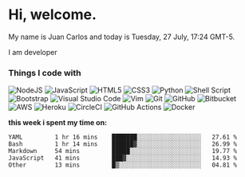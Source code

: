# Hi, welcome.

My name is Juan Carlos  and today is Tuesday, 27 July, 17:24 GMT-5.

<p>I am developer
</p>
<h3>Things I code with</h3>
<p>
<img alt="NodeJS" src="https://img.shields.io/badge/node.js-%2343853D.svg?style=for-the-badge&logo=node-dot-js&logoColor=white"/>
<img alt="JavaScript" src="https://img.shields.io/badge/javascript-%23323330.svg?style=for-the-badge&logo=javascript&logoColor=%23F7DF1E"/>
<img alt="HTML5" src="https://img.shields.io/badge/html5-%23E34F26.svg?style=for-the-badge&logo=html5&logoColor=white"/>
<img alt="CSS3" src="https://img.shields.io/badge/css3-%231572B6.svg?style=for-the-badge&logo=css3&logoColor=white"/>
<img alt="Python" src="https://img.shields.io/badge/python-%2314354C.svg?style=for-the-badge&logo=python&logoColor=white"/>
<img alt="Shell Script" src="https://img.shields.io/badge/shell_script-%23121011.svg?style=for-the-badge&logo=gnu-bash&logoColor=white"/>
<img alt="Bootstrap" src="https://img.shields.io/badge/bootstrap-%23563D7C.svg?style=for-the-badge&logo=bootstrap&logoColor=white"/>
<img alt="Visual Studio Code" src="https://img.shields.io/badge/VisualStudioCode-0078d7.svg?style=for-the-badge&logo=visual-studio-code&logoColor=white"/>
<img alt="Vim" src="https://img.shields.io/badge/VIM-%2311AB00.svg?style=for-the-badge&logo=vim&logoColor=white"/>
<img alt="Git" src="https://img.shields.io/badge/git-%23F05033.svg?style=for-the-badge&logo=git&logoColor=white"/>
<img alt="GitHub" src="https://img.shields.io/badge/github-%23121011.svg?style=for-the-badge&logo=github&logoColor=white"/>
<img alt="Bitbucket" src="https://img.shields.io/badge/bitbucket-%230047B3.svg?style=for-the-badge&logo=bitbucket&logoColor=white"/>
<img alt="AWS" src="https://img.shields.io/badge/AWS-%23FF9900.svg?style=for-the-badge&logo=amazon-aws&logoColor=white"/>
<img alt="Heroku" src="https://img.shields.io/badge/heroku-%23430098.svg?style=for-the-badge&logo=heroku&logoColor=white"/>
<img alt="CircleCI" src="https://img.shields.io/badge/CIRCLECI-%23161616.svg?style=for-the-badge&logo=circleci&logoColor=white"/>
<img alt="GitHub Actions" src="https://img.shields.io/badge/githubactions-%232671E5.svg?style=for-the-badge&logo=githubactions&logoColor=white"/>
<img alt="Docker" src="https://img.shields.io/badge/docker-%230db7ed.svg?style=for-the-badge&logo=docker&logoColor=white"/>
</p>
 
 **this week i spent my time on:**
 
<!--START_SECTION:waka-->
```text
YAML         1 hr 16 mins    ███████░░░░░░░░░░░░░░░░░░   27.61 % 
Bash         1 hr 14 mins    ██████▓░░░░░░░░░░░░░░░░░░   26.99 % 
Markdown     54 mins         █████░░░░░░░░░░░░░░░░░░░░   19.77 % 
JavaScript   41 mins         ███▓░░░░░░░░░░░░░░░░░░░░░   14.93 % 
Other        13 mins         █▒░░░░░░░░░░░░░░░░░░░░░░░   04.81 % 
```
<!--END_SECTION:waka-->
